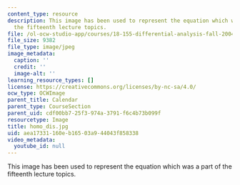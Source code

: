 ```yaml
---
content_type: resource
description: This image has been used to represent the equation which was a part of
  the fifteenth lecture topics.
file: /ol-ocw-studio-app/courses/18-155-differential-analysis-fall-2004/aea17331160eb16503a944043f858338_homo_dis.jpg
file_size: 9382
file_type: image/jpeg
image_metadata:
  caption: ''
  credit: ''
  image-alt: ''
learning_resource_types: []
license: https://creativecommons.org/licenses/by-nc-sa/4.0/
ocw_type: OCWImage
parent_title: Calendar
parent_type: CourseSection
parent_uid: cdf00bb7-25f3-974a-3791-f6c4b73b099f
resourcetype: Image
title: homo_dis.jpg
uid: aea17331-160e-b165-03a9-44043f858338
video_metadata:
  youtube_id: null
---
```

This image has been used to represent the equation which was a part of the fifteenth lecture topics.
